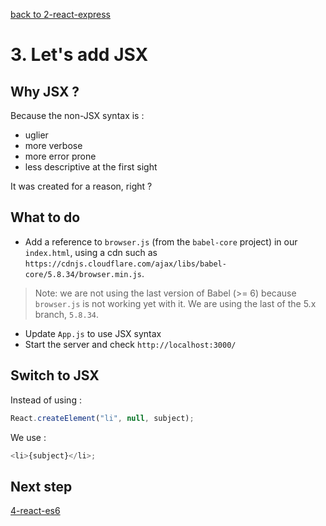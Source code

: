 [back to 2-react-express](https://github.com/chtefi/react-stack-step-by-step/blob/2-react-express/README.md)

# 3. Let's add JSX

## Why JSX ?

Because the non-JSX syntax is :

- uglier
- more verbose
- more error prone
- less descriptive at the first sight

It was created for a reason, right ?

## What to do

- Add a reference to `browser.js` (from the `babel-core` project) in our `index.html`, using a cdn such as `https://cdnjs.cloudflare.com/ajax/libs/babel-core/5.8.34/browser.min.js`.
> Note: we are not using the last version of Babel (>= 6) because `browser.js` is not working yet with it. We are using the last of the 5.x branch, `5.8.34`.

- Update `App.js` to use JSX syntax
- Start the server and check `http://localhost:3000/`

## Switch to JSX

Instead of using :
```js
React.createElement("li", null, subject);
```

We use : 
```js
<li>{subject}</li>;
```

## Next step

[4-react-es6](https://github.com/chtefi/react-stack-step-by-step/tree/4-react-es6)

